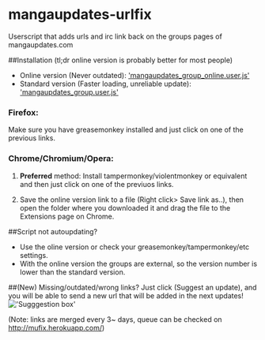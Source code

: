 mangaupdates-urlfix
===================

Userscript that adds urls and irc link back on the groups pages of mangaupdates.com

##Installation (tl;dr online version is probably better for most people)

- Online version (Never outdated): ['mangaupdates_group_online.user.js'](https://github.com/loadletter/mangaupdates-urlfix/raw/master/mangaupdates_group_online.user.js)
- Standard version (Faster loading, unreliable update): ['mangaupdates_group.user.js'](https://github.com/loadletter/mangaupdates-urlfix/raw/master/mangaupdates_group.user.js)

### Firefox:

Make sure you have greasemonkey installed and just click on one of the previous links.

### Chrome/Chromium/Opera:

1. **Preferred** method: Install tampermonkey/violentmonkey or equivalent and then just click on one of the previuos links.

2. Save the online version link to a file (Right click> Save link as..), then open the folder where you downloaded it and drag the file to the Extensions page on Chrome.

##Script not autoupdating?
- Use the oline version or check your greasemonkey/tampermonkey/etc settings.
- With the online version the groups are external, so the version number is lower than the standard version.

##(New) Missing/outdated/wrong links?
Just click (Suggest an update), and you will be able to send a new url that will be added in the next updates!
!['Sugggestion box'](http://s29.postimg.org/3jq7j4593/sugg.png)

(Note: links are merged every 3~ days, queue can be checked on http://mufix.herokuapp.com/)

